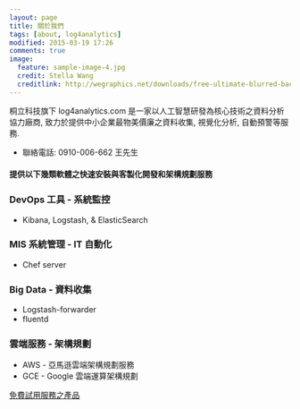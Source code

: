 ```yaml
---
layout: page
title: 關於我們
tags: [about, log4analytics]
modified: 2015-03-19 17:26
comments: true
image:
  feature: sample-image-4.jpg
  credit: Stella Wang
  creditlink: http://wegraphics.net/downloads/free-ultimate-blurred-background-pack/
---
```


桐立科技旗下 log4analytics.com 是一家以人工智慧研發為核心技術之資料分析協力廠商, 致力於提供中小企業最物美價廉之資料收集, 視覺化分析, 自動預警等服務.

* 聯絡電話: 0910-006-662 王先生

#### 提供以下幾類軟體之快速安裝與客製化開發和架構規劃服務

### DevOps 工具 - 系統監控

* Kibana, Logstash, & ElasticSearch

### MIS 系統管理 - IT 自動化

* Chef server

### Big Data - 資料收集

* Logstash-forwarder
* fluentd

### 雲端服務 - 架構規劃

* AWS - 亞馬遜雲端架構規劃服務
* GCE - Google 雲端運算架構規劃

<a markdown="0" href="{{ site.url }}/products" class="btn btn-info">免費試用服務之產品</a>
